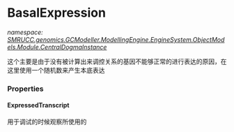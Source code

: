 ﻿# BasalExpression
_namespace: [SMRUCC.genomics.GCModeller.ModellingEngine.EngineSystem.ObjectModels.Module.CentralDogmaInstance](./index.md)_

这个主要是由于没有被计算出来调控关系的基因不能够正常的进行表达的原因，在这里使用一个随机数来产生本底表达




### Properties

#### ExpressedTranscript
用于调试的时候观察所使用的
